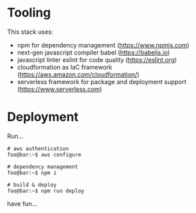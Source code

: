 # Tooling
This stack uses:
  - npm for dependency management (https://www.npmjs.com)
  - next-gen javascript compiler babel (https://babeljs.io)
  - javascript linter eslint for code quality (https://eslint.org)
  - cloudformation as IaC framework (https://aws.amazon.com/cloudformation/)
  - serverless framework for package and deployment support (https://www.serverless.com)

# Deployment

Run...

```console
# aws authentication
foo@bar:~$ aws configure

# dependency management
foo@bar:~$ npm i 

# build & deploy
foo@bar:~$ npm run deploy 
``` 

have fun...


